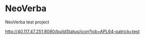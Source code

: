 # NeoVerba
NeoVerba test project

http://40.117.47.251:8080/buildStatus/icon?job=APL64-patrick+test
